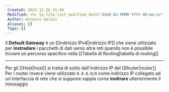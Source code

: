```yaml
---
 Created: 2022-12-26 15:48
 Modified: <%+ tp.file.last_modified_date("dddd Do MMMM YYYY HH:mm:ss") %>
 Author: Antonio Gelain
 Aliases: []
 Tags: []
---
```


Il **Default Gateway** è un [[Indirizzo IPv4|indirizzo IP]] che viene utilizzato per **instradare** i pacchetti di dati verso altre reti quando non è possibile trovare un percorso specifico nella [[Tabella di Routing|tabella di routing]]

---

Per gli [[Host|host]] si tratta di solito dell'indirizzo IP del [[Router|router]]
Per i router invece viene utilizzato `0.0.0.0/0` come indirizzo IP collegato ad un'interfaccia di rete che si suppone sappia come **inoltrare** ulteriormente il messaggio